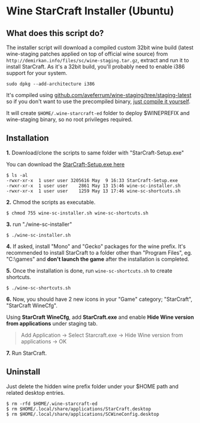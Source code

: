 Wine StarCraft Installer (Ubuntu)
=======================
## What does this script do?

The installer script will download a compiled custom 32bit wine build (latest wine-staging patches applied on top of official wine source) from `http://demirkan.info/files/sc/wine-staging.tar.gz`, extract and run it to install StarCraft. As it's a 32bit build, you'll probably need to enable i386 support for your system. 

`sudo dpkg --add-architecture i386`

 It's compiled using [github.com/aveferrum/wine-staging/tree/staging-latest](https://github.com/aveferrum/wine-staging/tree/staging-latest) so if you don't want to use the precompiled binary, [just compile it yourself](https://wiki.winehq.org/Building_Wine "Building Wine").

It will create `$HOME/.wine-starcraft-ed` folder to deploy $WINEPREFIX and wine-staging binary, so no root privileges required.

## Installation
**1.** Download/clone the scripts to same folder with "StarCraft-Setup.exe" 

You can download the [StarCraft-Setup.exe here](https://battle.net/download/getInstallerForGame?version=LIVE&gameProgram=STARCRAFT "StarCraft-Setup.exe")

```
$ ls -al
-rwxr-xr-x  1 user user 3205616 May  9 16:33 StarCraft-Setup.exe
-rwxr-xr-x  1 user user    2861 May 13 15:46 wine-sc-installer.sh
-rwxr-xr-x  1 user user    1259 May 13 17:46 wine-sc-shortcuts.sh
```
**2.** Chmod the scripts as executable.

`$ chmod 755 wine-sc-installer.sh wine-sc-shortcuts.sh`

**3.** run "./wine-sc-installer"

`$ ./wine-sc-installer.sh`

**4.** If asked, install "Mono" and "Gecko" packages for the wine prefix. It's recommended to install StarCraft to a folder other than "Program Files", eg. "C:\games" and **don't launch the game** after the installation is completed. 

**5.** Once the installation is done, run `wine-sc-shortcuts.sh` to create shortcuts.

`$ ./wine-sc-shortcuts.sh`

**6.**  Now, you should have 2 new icons in your "Game" category; "StarCraft", "StarCraft WineCfg".

Using **StarCraft WineCfg**,  add **StarCraft.exe** and enable **Hide Wine version from applications** under staging tab. 
   
> Add Application -> Select Starcraft.exe -> Hide Wine version from applications -> OK
    
**7.** Run StarCraft.

## Uninstall

Just delete the hidden wine prefix folder under your $HOME path and related desktop entries.

```
$ rm -rfd $HOME/.wine-starcraft-ed 
$ rm $HOME/.local/share/applications/StarCraft.desktop
$ rm $HOME/.local/share/applications/SCWineConfig.desktop
```